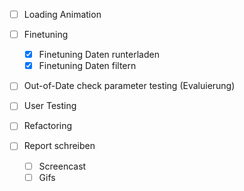 - [ ] Loading Animation

- [ ] Finetuning
  - [x] Finetuning Daten runterladen
  - [x] Finetuning Daten filtern

- [ ] Out-of-Date check parameter testing (Evaluierung)
  
- [ ] User Testing
- [ ] Refactoring

- [ ] Report schreiben
  - [ ] Screencast
  - [ ] Gifs
